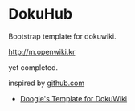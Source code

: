 DokuHub
=========

Bootstrap template for dokuwiki.

http://m.openwiki.kr

yet completed.


inspired by [github.com](https://github.com)

* [Doogie's Template for DokuWiki](https://www.dokuwiki.org/template:doogiestpl)

